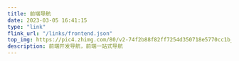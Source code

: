 ```yaml
---
title: 前端导航
date: 2023-03-05 16:41:15
type: "link"
flink_url: "/links/frontend.json"
top_img: https://pic4.zhimg.com/80/v2-74f2b88f82ff7254d350718e5770cc1b_1440w.webp
description: 前端开发导航，前端一站式导航
---
```

